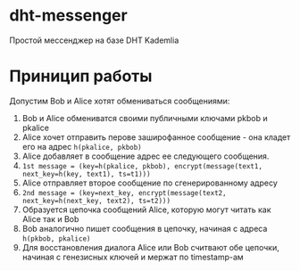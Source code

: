 # dht-messenger

Простой мессенджер на базе DHT Kademlia

# Приницип работы

Допустим Bob и Alice хотят обмениваться сообщениями:
1. Bob и Alice обмениватся своими публичными ключами pkbob и pkalice
2. Alice хочет отправить перове заширофанное сообщение - она кладет его на адрес `h(pkalice, pkbob)` 
4. Alice добавляет в сообщение адрес ее следующего сообщения. 
5. `1st message = (key=h(pkalice, pkbob), encrypt(message(text1, next_key=h(key, text1), ts=t1)))`
6. Alice отправляет второе сообщение по сгенерированному адресу 
7. `2nd message = (key=next_key, encrypt(message(text2, next_key=h(next_key, text2), ts=t2)))`
8. Образуется цепочка сообщений Alice, которую могут читать как Alice так и Bob
9. Bob аналогично пишет сообщения в цепочку, начиная с адреса `h(pkbob, pkalice)` 
10. Для восстановления диалога Alice или Bob считвают обе цепочки, начиная с генезисных ключей и мержат по timestamp-ам
